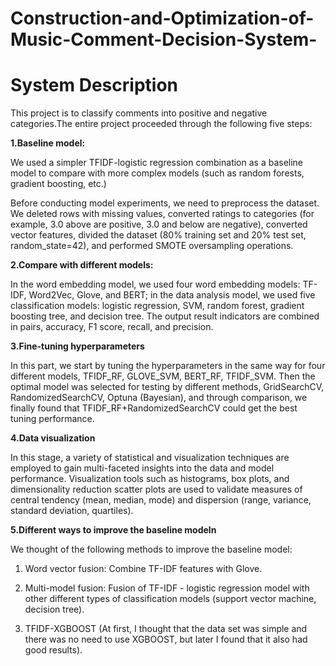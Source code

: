 # Construction-and-Optimization-of-Music-Comment-Decision-System-

# System Description
This project is to classify comments into positive and negative categories.The entire project proceeded through the following five steps:

**1.Baseline model:**

We used a simpler TFIDF-logistic regression combination as a baseline model to compare with more complex models (such as random forests, gradient boosting, etc.)

Before conducting model experiments, we need to preprocess the dataset. We deleted rows with missing values, converted ratings to categories (for example, 3.0 above are positive, 3.0 and below are negative), converted vector features, divided the dataset (80% training set and 20% test set, random_state=42), and performed SMOTE oversampling operations.


**2.Compare with different models:**

In the word embedding model, we used four word embedding models: TF-IDF, Word2Vec, Glove, and BERT; in the data analysis model, we used five classification models: logistic regression, SVM, random forest, gradient boosting tree, and decision tree. The output result indicators are combined in pairs, accuracy, F1 score, recall, and precision.


**3.Fine-tuning hyperparameters**

In this part, we start by tuning the hyperparameters in the same way for four different models, TFIDF_RF, GLOVE_SVM, BERT_RF, TFIDF_SVM. Then the optimal model was selected for testing by different methods, GridSearchCV, RandomizedSearchCV, Optuna (Bayesian), and through comparison, we finally found that TFIDF_RF+RandomizedSearchCV could get the best tuning performance.

**4.Data visualization**

In this stage, a variety of statistical and visualization techniques are employed to gain multi-faceted insights into the data and model performance. Visualization tools such as histograms, box plots, and dimensionality reduction scatter plots are used to validate measures of central tendency (mean, median, mode) and dispersion (range, variance, standard deviation, quartiles).

**5.Different ways to improve the baseline modeln**

We thought of the following methods to improve the baseline model:

1) Word vector fusion: Combine TF-IDF features with Glove.

2) Multi-model fusion: Fusion of TF-IDF - logistic regression model with other different types of classification models (support vector machine, decision tree).

3) TFIDF-XGBOOST (At first, I thought that the data set was simple and there was no need to use XGBOOST, but later I found that it also had good results).
